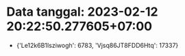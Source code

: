 # Data tanggal: 2023-02-12 20:22:50.277605+07:00

* {'Le12k6B1Isziwogh': 6783, 'Vjsq86JT8FDD6Htq': 17337}

